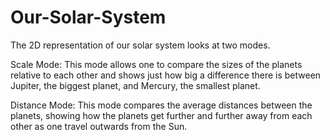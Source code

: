 # Our-Solar-System

The 2D representation of our solar system looks at two modes.

Scale Mode:
This mode allows one to compare the sizes of the planets relative to each other and shows just how big a difference there is between Jupiter, the biggest planet, and Mercury, the smallest planet.

Distance Mode:
This mode compares the average distances between the planets, showing how the planets get further and further away from each other as one travel outwards from the Sun.
